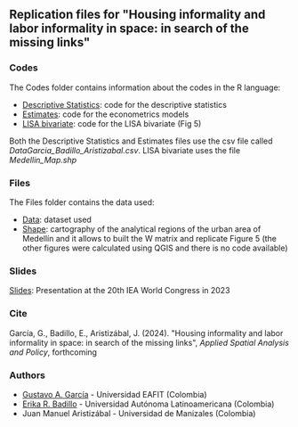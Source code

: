## Replication files for "Housing informality and labor informality in space: in search of the missing links"

### Codes
The Codes folder contains information about the codes in the R language:

- [Descriptive Statistics](https://gusgarciacruz.github.io/InformalHousingLabor/Descriptive_Statistics.R): code for the descriptive statistics
- [Estimates](https://gusgarciacruz.github.io/InformalHousingLabor/Estimates.R): code for the econometrics models
- [LISA bivariate](https://gusgarciacruz.github.io/InformalHousingLabor/LISA_Bivariate_2017.R): code for the LISA bivariate (Fig 5) 

Both the Descriptive Statistics and Estimates files 
use the csv file called *DataGarcia_Badillo_Aristizabal.csv*. LISA bivariate uses the file *Medellin_Map.shp* 

### Files
The Files folder contains the data used:

- [Data](https://gusgarciacruz.github.io/InformalHousingLabor/DataGarcia_Badillo_Aristizabal.csv): dataset used
- [Shape](https://gusgarciacruz.github.io/InformalHousingLabor/Medellin_Map.zip): cartography of the analytical regions of the urban area of Medellín and it allows to built the W matrix and replicate Figure 5 (the other figures were calculated using QGIS and there is no code available)

### Slides
[Slides](https://gusgarciacruz.github.io/Presentations/IEA2023/SlidesIEA2023.html): Presentation at the 20th IEA World Congress in 2023 

### Cite
García, G., Badillo, E., Aristizábal, J. (2024). "Housing informality and labor informality in space: in search of the missing links", *Applied Spatial Analysis and Policy*, forthcoming

### Authors
- [Gustavo A. García](https://gusgarciacruz.github.io/cv) - Universidad EAFIT (Colombia)
- [Erika R. Badillo](https://ebadilloe.github.io/) - Universidad Autónoma Latinoamericana (Colombia)
- Juan Manuel Aristizábal - Universidad de Manizales (Colombia)